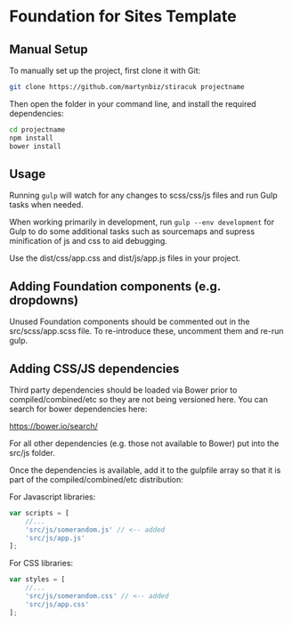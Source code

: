 # Foundation for Sites Template

## Manual Setup

To manually set up the project, first clone it with Git:

```bash
git clone https://github.com/martynbiz/stiracuk projectname
```

Then open the folder in your command line, and install the required dependencies:

```bash
cd projectname
npm install
bower install
```

## Usage

Running `gulp` will watch for any changes to scss/css/js files and run Gulp tasks
when needed.

When working primarily in development, run `gulp --env development` for Gulp to
do some additional tasks such as sourcemaps and supress minification of js and css
to aid debugging.

Use the dist/css/app.css and dist/js/app.js files in your project.

## Adding Foundation components (e.g. dropdowns)

Unused Foundation components should be commented out in the src/scss/app.scss
file. To re-introduce these, uncomment them and re-run gulp.

## Adding CSS/JS dependencies

Third party dependencies should be loaded via Bower prior to compiled/combined/etc
so they are not being versioned here. You can search for bower dependencies here:

https://bower.io/search/

For all other dependencies (e.g. those not available to Bower) put into the
src/js folder.

Once the dependencies is available, add it to the gulpfile array so that it is
part of the compiled/combined/etc distribution:

For Javascript libraries:

```javascript
var scripts = [
    //...
    'src/js/somerandom.js' // <-- added
    'src/js/app.js'
];
```

For CSS libraries:

```javascript
var styles = [
    //...
    'src/js/somerandom.css' // <-- added
    'src/js/app.css'
];
```
